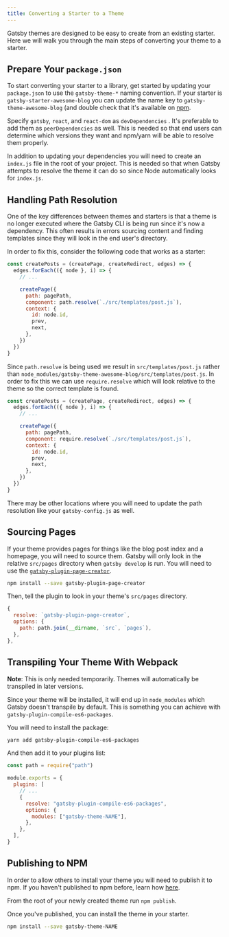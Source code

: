 ```yaml
---
title: Converting a Starter to a Theme
---
```


Gatsby themes are designed to be easy to create from an existing starter. Here we will walk you through the main steps of converting your theme to a starter.

## Prepare Your `package.json`

To start converting your starter to a library, get started by updating your `package.json` to use the `gatsby-theme-*` naming convention. If your starter is `gatsby-starter-awesome-blog` you can update the name key to `gatsby-theme-awesome-blog` (and double check that it's available on [npm](https://npmjs.com).

Specify `gatsby`, `react`, and `react-dom` as `devDependencies` . It's preferable to add them as `peerDependencies` as well. This is needed so that end users can determine which versions they want and npm/yarn will be able to resolve them properly.

In addition to updating your dependencies you will need to create an `index.js` file in the root of your project. This is needed so that when Gatsby attempts to resolve the theme it can do so since Node automatically looks for `index.js`.

## Handling Path Resolution

One of the key differences between themes and starters is that a theme is no longer executed where the Gatsby CLI is being run since it's now a dependency. This often results in errors sourcing content and finding templates since they will look in the end user's directory.

In order to fix this, consider the following code that works as a starter:

```js
const createPosts = (createPage, createRedirect, edges) => {
  edges.forEach(({ node }, i) => {
    // ...

    createPage({
      path: pagePath,
      component: path.resolve(`./src/templates/post.js`),
      context: {
        id: node.id,
        prev,
        next,
      },
    })
  })
}
```

Since `path.resolve` is being used we result in `src/templates/post.js` rather than `node_modules/gatsby-theme-awesome-blog/src/templates/post.js`. In order to fix this we can use `require.resolve` which will look relative to the theme so the correct template is found.

```js
const createPosts = (createPage, createRedirect, edges) => {
  edges.forEach(({ node }, i) => {
    // ...

    createPage({
      path: pagePath,
      component: require.resolve(`./src/templates/post.js`),
      context: {
        id: node.id,
        prev,
        next,
      },
    })
  })
}
```

There may be other locations where you will need to update the path resolution like your `gatsby-config.js` as well.

## Sourcing Pages

If your theme provides pages for things like the blog post index and a homepage, you will need to source them.
Gatsby will only look in the relative `src/pages` directory when `gatsby develop` is run.
You will need to use the [`gatsby-plugin-page-creator`](/packages/gatsby-plugin-page-creator/).

```sh
npm install --save gatsby-plugin-page-creator
```

Then, tell the plugin to look in your theme's `src/pages` directory.

```js:title=gatsby-config.js
{
  resolve: `gatsby-plugin-page-creator`,
  options: {
    path: path.join(__dirname, `src`, `pages`),
  },
},
```

## Transpiling Your Theme With Webpack

**Note**: This is only needed temporarily. Themes will automatically be transpiled in later versions.

Since your theme will be installed, it will end up in `node_modules` which Gatsby doesn't transpile by default.
This is something you can achieve with `gatsby-plugin-compile-es6-packages`.

You will need to install the package:

```sh
yarn add gatsby-plugin-compile-es6-packages
```

And then add it to your plugins list:

```js:title=gatsby-config.js
const path = require("path")

module.exports = {
  plugins: [
    // ...
    {
      resolve: "gatsby-plugin-compile-es6-packages",
      options: {
        modules: ["gatsby-theme-NAME"],
      },
    },
  ],
}
```

## Publishing to NPM

In order to allow others to install your theme you will need to publish it to npm. If you haven't published to npm before, learn how [here](https://docs.npmjs.com/packages-and-modules/contributing-packages-to-the-registry).

From the root of your newly created theme run `npm publish`.

Once you've published, you can install the theme in your starter.

```sh
npm install --save gatsby-theme-NAME
```
